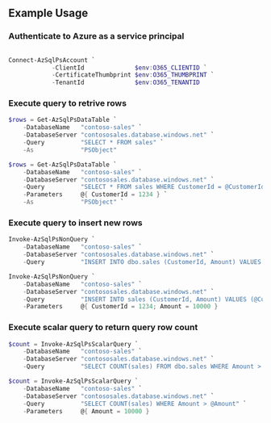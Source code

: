 ## Example Usage

### Authenticate to Azure as a service principal

```Powershell

Connect-AzSqlPsAccount `
            -ClientId              $env:O365_CLIENTID `
            -CertificateThumbprint $env:O365_THUMBPRINT `
            -TenantId              $env:O365_TENANTID
```

### Execute query to retrive rows

```Powershell
$rows = Get-AzSqlPsDataTable `
    -DatabaseName   "contoso-sales" `
    -DatabaseServer "contososales.database.windows.net" `
    -Query          "SELECT * FROM sales" `
    -As             "PSObject"
```

```Powershell
$rows = Get-AzSqlPsDataTable `
    -DatabaseName   "contoso-sales" `
    -DatabaseServer "contososales.database.windows.net" `
    -Query          "SELECT * FROM sales WHERE CustomerId = @CustomerId" `
    -Parameters     @{ CustomerId = 1234 } `
    -As             "PSObject" `
```

### Execute query to insert new rows

```Powershell
Invoke-AzSqlPsNonQuery `
    -DatabaseName   "contoso-sales" `
    -DatabaseServer "contososales.database.windows.net" `
    -Query          "INSERT INTO dbo.sales (CustomerId, Amount) VALUES (1, 100)"
```

```Powershell
Invoke-AzSqlPsNonQuery `
    -DatabaseName   "contoso-sales" `
    -DatabaseServer "contososales.database.windows.net" `
    -Query          "INSERT INTO sales (CustomerId, Amount) VALUES (@CustomerId, @Amount)" `
    -Parameters     @{ CustomerId = 1234; Amount = 10000 }
```



### Execute scalar query to return query row count

```Powershell
$count = Invoke-AzSqlPsScalarQuery `
    -DatabaseName   "contoso-sales" `
    -DatabaseServer "contososales.database.windows.net" `
    -Query          "SELECT COUNT(sales) FROM dbo.sales WHERE Amount > 100"
```    

```Powershell
$count = Invoke-AzSqlPsScalarQuery `
    -DatabaseName   "contoso-sales" `
    -DatabaseServer "contososales.database.windows.net" `
    -Query          "SELECT COUNT(sales) WHERE Amount > @Amount" `
    -Parameters     @{ Amount = 10000 }
```    

